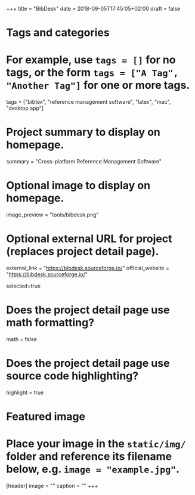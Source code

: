 +++
title = "BibDesk"
date = 2018-09-05T17:45:05+02:00
draft = false

# Tags and categories
# For example, use `tags = []` for no tags, or the form `tags = ["A Tag", "Another Tag"]` for one or more tags.
tags = ["bibtex", "reference management software", "latex", "mac", "desktop app"]

# Project summary to display on homepage.
summary = "Cross-platform Reference Management Software"

# Optional image to display on homepage.
image_preview = "tools/bibdesk.png"

# Optional external URL for project (replaces project detail page).
external_link = "https://bibdesk.sourceforge.io/"
official_website = "https://bibdesk.sourceforge.io/"

selected=true

# Does the project detail page use math formatting?
math = false

# Does the project detail page use source code highlighting?
highlight = true


# Featured image
# Place your image in the `static/img/` folder and reference its filename below, e.g. `image = "example.jpg"`.
[header]
image = ""
caption = ""
+++
